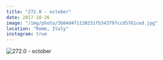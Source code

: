 ```yaml
---
title: "272.0 - october"
date: 2017-10-26
image: "/img/photo/3b84d4f1138251fb343797ccd5761ced.jpg"
location: "Rome, Italy"
instagram: true
---
```


![272.0 - october](/img/photo/3b84d4f1138251fb343797ccd5761ced.jpg)
